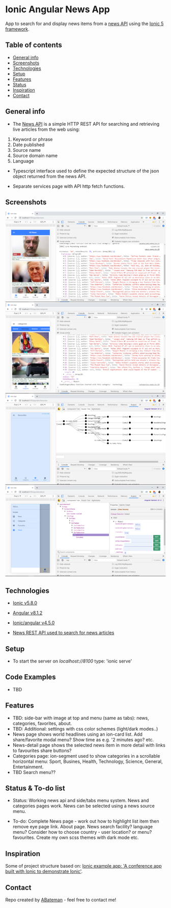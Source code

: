 # Ionic Angular News App

App to search for and display news items from a [news API](https://newsapi.org/) using the [Ionic 5 framework](https://ionicframework.com/docs).

## Table of contents

* [General info](#general-info)
* [Screenshots](#screenshots)
* [Technologies](#technologies)
* [Setup](#setup)
* [Features](#features)
* [Status](#status)
* [Inspiration](#inspiration)
* [Contact](#contact)

## General info

* The [News API](https://newsapi.org/) is a simple HTTP REST API for searching and retrieving live articles from the web using:

1. Keyword or phrase
2. Date published
3. Source name
4. Source domain name
5. Language

* Typescript interface used to define the expected structure of the json object returned from the news API.

* Separate services page with API http fetch functions.

## Screenshots

![Ionic page](./img/news-page.png)
![Ionic page](./img/categories-page.png)
![Ionic page](./img/favourites-page.png)
![Ionic page](./img/about-page.png)

## Technologies

* [Ionic v5.8.0](https://ionicframework.com/)

* [Angular v8.1.2](https://angular.io/)

* [Ionic/angular v4.5.0](https://www.npmjs.com/package/@ionic/angular)

* [News REST API used to search for news articles](https://newsapi.org/)

## Setup

* To start the server on _localhost://8100_ type: 'ionic serve'

## Code Examples

* TBD

## Features

* TBD: side-bar with image at top and menu (same as tabs): news, categories, favorites, about.
* TBD: Additional: settings with css color schemes (light/dark modes..)
* News page shows world headlines using an ion-card list. Add share/favorite modal menu? Show time as e.g. '2 minutes ago? etc.
* News-detail page shows the selected news item in more detail with links to favourites share buttons?
* Categories page: ion-segment used to show categories in a scrollable horizontal menu: Sport, Busines, Health, Technology, Science, General, Entertainment.
* TBD Search menu??

## Status & To-do list

* Status: Working news api and side/tabs menu system. News and categories pages work. News can be selected using a news source menu.

* To-do: Complete News page - work out how to highlight list item then remove eye page link. About page. News search facility? language menu? Consider how to choose country - user location? or menu? favourites. Create my own scss themes with dark mode etc.

## Inspiration

Some of project structure based on: [Ionic example app: 'A conference app built with Ionic to demonstrate Ionic'](https://github.com/ionic-team/ionic-conference-app).

## Contact

Repo created by [ABateman](https://www.andrewbateman.org) - feel free to contact me!
